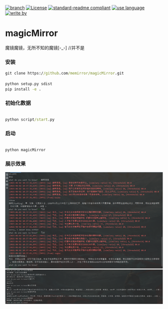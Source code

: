 [![branch](https://img.shields.io/badge/branch-master-brightgreen.svg)](https://github.com/xiaodongxiexie/magicMirror)
[![License](https://img.shields.io/badge/license-MIT-blue.svg)](https://github.com/xiaodongxiexie/magicMirror)
[![standard-readme compliant](https://img.shields.io/badge/readme%20style-standard-brightgreen.svg?style=flat-square)](https://github.com/xiaodongxiexie/magicMirror)
[![use language](https://img.shields.io/badge/language-python3-orange.svg)](https://github.com/xiaodongxiexie/magicMirror)
[![write by](https://jaywcjlove.github.io/sb/lang/chinese.svg)](https://github.com/xiaodongxiexie/magicMirror)

# magicMirror

魔镜魔镜，无所不知的魔镜[-_-] //并不是

### 安装
```cmd
git clone https://github.com/memirror/magicMirror.git

python setup.py sdist
pip install -e .
```


### 初始化数据

```cmd

python script/start.py
```

### 启动
```cmd

python magicMirror
```   


### 展示效果
![mm_qa](assets/pic/mm_qa.png)
![mm_qa](assets/pic/mm_qa_hide_log_info.png)
